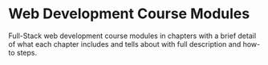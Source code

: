 # Web Development Course Modules
Full-Stack web development course modules in chapters with a brief detail of what each chapter includes and tells about with full description and how-to steps. 
